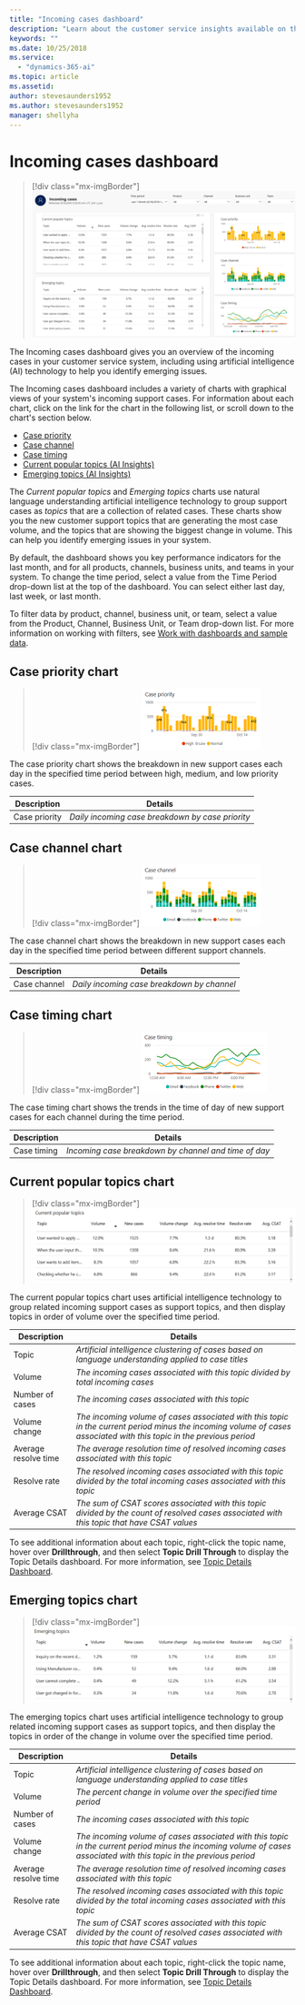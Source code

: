```yaml
---
title: "Incoming cases dashboard"
description: "Learn about the customer service insights available on the Incoming cases dashboard."
keywords: ""
ms.date: 10/25/2018
ms.service:
  - "dynamics-365-ai"
ms.topic: article
ms.assetid: 
author: stevesaunders1952
ms.author: stevesaunders1952
manager: shellyha
---
```


# Incoming cases dashboard​

> [!div class="mx-imgBorder"]
> ![Incoming cases dashboard](media/ai-csi-incoming-cases-dash.png)

The Incoming cases dashboard gives you an overview of the incoming cases in your customer service system, including using artificial intelligence (AI) technology to help you identify emerging issues.

The Incoming cases dashboard includes a variety of charts with graphical views of your system's incoming support cases. For information about each chart, click on the link for the chart in the following list, or scroll down to the chart's section below.

* [Case priority](#case-priority-chart)
* [Case channel](#case-channel-chart)
* [Case timing](#case-timing-chart)
* [Current popular topics (AI Insights)](#current-popular-topics-chart)
* [Emerging topics (AI Insights)](#emerging-topics-chart)

The *Current popular topics* and *Emerging topics* charts use natural language understanding artificial intelligence technology to group support cases as *topics* that are a collection of related cases. These charts show you the new customer support topics that are generating the most case volume, and the topics that are showing the biggest change in volume. This can help you identify emerging issues in your system.

By default, the dashboard shows you key performance indicators for the last month, and for all products, channels, business units, and teams in your system. To change the time period, select a value from the Time Period drop-down list at the top of the dashboard. You can select either last day, last week, or last month.

To filter data by product, channel, business unit, or team, select a value from the Product, Channel, Business Unit, or Team drop-down list. For more information on working with filters, see [Work with dashboards and sample data](ai-csi-use-dash-sample-data.md).

## Case priority chart

> [!div class="mx-imgBorder"]
> ![Case priority chart](media/ai-csi-case-priority-incoming.png)

The case priority chart shows the breakdown in new support cases each day in the specified time period between high, medium, and low priority cases.

Description | Details
----------- | -------
Case priority | *Daily incoming case breakdown by case priority*

## Case channel chart

> [!div class="mx-imgBorder"]
> ![Case channel chart](media/ai-csi-case-channels-incoming.png)

The case channel chart shows the breakdown in new support cases each day in the specified time period between different support channels.

Description | Details
----------- | -------
Case channel | *Daily incoming case breakdown by channel*

## Case timing chart

> [!div class="mx-imgBorder"]
> ![Case timing chart](media/ai-csi-case-timing.png)

The case timing chart shows the trends in the time of day of new support cases for each channel during the time period.

Description | Details
----------- | -------
Case timing | *Incoming case breakdown by channel and time of day*

## Current popular topics chart

> [!div class="mx-imgBorder"]
> ![Current popular topics chart](media/ai-csi-current-popular-topics.png)

The current popular topics chart uses artificial intelligence technology to group related incoming support cases as support topics, and then display topics in order of volume over the specified time period.

Description | Details
----------- | -------
Topic | *Artificial intelligence clustering of cases based on language understanding applied to case titles*
Volume | *The incoming cases associated with this topic divided by total incoming cases*
Number of cases | *The incoming cases associated with this topic*
Volume change | *The incoming volume of cases associated with this topic in the current period minus the incoming volume of cases associated with this topic in the previous period*
Average resolve time | *The average resolution time of resolved incoming cases associated with this topic*
Resolve rate | *The resolved incoming cases associated with this topic divided by the total incoming cases associated with this topic*
Average CSAT  | *The sum of CSAT scores associated with this topic divided by the count of resolved cases associated with this topic that have CSAT values*

To see additional information about each topic, right-click the topic name, hover over **Drillthrough**, and then select **Topic Drill Through** to display the Topic Details dashboard. For more information, see [Topic Details Dashboard](ai-csi-dash-topic-details.md).

## Emerging topics chart

> [!div class="mx-imgBorder"]
> ![Emerging topics chart](media/ai-csi-emerging-topics.png)

The emerging topics chart uses artificial intelligence technology to group related incoming support cases as support topics, and then display the topics in order of the change in volume over the specified time period.

Description | Details
----------- | -------
Topic | *Artificial intelligence clustering of cases based on language understanding applied to case titles*
Volume | *The percent change in volume over the specified time period*
Number of cases | *The incoming cases associated with this topic*
Volume change | *The incoming volume of cases associated with this topic in the current period minus the incoming volume of cases associated with this topic in the previous period*
Average resolve time | *The average resolution time of resolved incoming cases associated with this topic*
Resolve rate | *The resolved incoming cases associated with this topic divided by the total incoming cases associated with this topic*
Average CSAT  | *The sum of CSAT scores associated with this topic divided by the count of resolved cases associated with this topic that have CSAT values*

To see additional information about each topic, right-click the topic name, hover over **Drillthrough**, and then select **Topic Drill Through** to display the Topic Details dashboard. For more information, see [Topic Details Dashboard](ai-csi-dash-topic-details.md).
